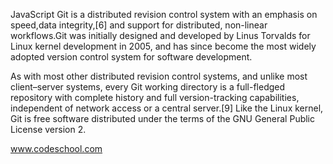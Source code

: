 JavaScript
Git is a distributed revision control system with an emphasis on speed,data integrity,[6] and support for distributed, non-linear workflows.Git was initially designed and developed by Linus Torvalds for Linux kernel development in 2005, and has since become the most widely adopted version control system for software development.

As with most other distributed revision control systems, and unlike most client–server systems, every Git working directory is a full-fledged repository with complete history and full version-tracking capabilities, independent of network access or a central server.[9] Like the Linux kernel, Git is free software distributed under the terms of the GNU General Public License version 2.

www.codeschool.com
